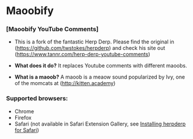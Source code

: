 # Maoobify

### [Maoobify YouTube Comments]
* This is a fork of the fantastic Herp Derp. Please find the original in (https://github.com/twstokes/herpderp) and check his site out (https://www.tannr.com/herp-derp-youtube-comments)

* **What does it do?** It replaces Youtube comments with different maoobs. 
* **What is a maoob?** A maoob is a meaow sound popularized by Ivy, one of the momcats at (http://kitten.academy)

### Supported browsers:

* Chrome
* Firefox
* Safari (not available in Safari Extension Gallery, see [Installing herpderp for Safari](/safari/Installing.md))


